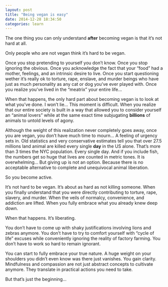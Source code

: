 ```yaml
---
layout: post
title: "Being vegan is easy"
date: 2014-12-28 18:34:50
categories: learn
---
```

The one thing you can only understand **after** becoming vegan is that it’s not hard at all.

Only people who are not vegan think it’s hard to be vegan.

Once you stop pretending to yourself you don’t know. Once you stop ignoring the obvious. Once you acknowledge the fact that your “food” had a mother, feelings, and an intrinsic desire to live. Once  you start questioning wether it’s really ok to torture, rape, enslave, and murder beings who have just as much personality as any cat or dog you’ve ever played with. Once you realize you’ve lived in the “meatrix” your entire life...

When that happens, the only hard part about becoming vegan is to look at what you’ve done. I won’t lie... This moment is difficult. When you realize that our entire society is built in a way that allowed you to consider yourself an “animal lovers” while at the same exact time subjugating **billions** of animals to untold levels of agony.

Although the weight of this realization never completely goes away, once you are vegan, you don’t have much time to mourn... A feeling of urgency sets in. Old statistics and very conservative estimates tell you that over 27.5 millions land animal are killed every single **day** in the US alone. That’s more than 3 times the NYC population. Every single day. And if you include fish, the numbers get so huge that lives are counted in metric tones. It is overwhelming... But giving up is not an option. Because there is no acceptable alternative to complete and unequivocal animal liberation.

So you become active.

It’s not hard to be vegan. It’s about as hard as not killing someone. When you finally understand that you were directly contributing to torture, rape, slavery, and murder. When the veils of normalcy, convenience, and addiction are lifted. When you fully embrace what you already knew deep down.

When that happens. It’s liberating.

You don’t have to come up with shaky justifications involving lions and zebras anymore. You don’t have to try to comfort yourself with “cycle of life” excuses while conveniently ignoring the reality of factory farming. You don’t have to work so hard to remain ignorant.

You can start to fully embrace your true nature. A huge weight on your shoulders you didn’t even know was there just vanishes. You gain clarity. Mindfulness and compassion are not just abstract concepts to cultivate anymore. They translate in practical actions you need to take.

But that’s just the beginning...